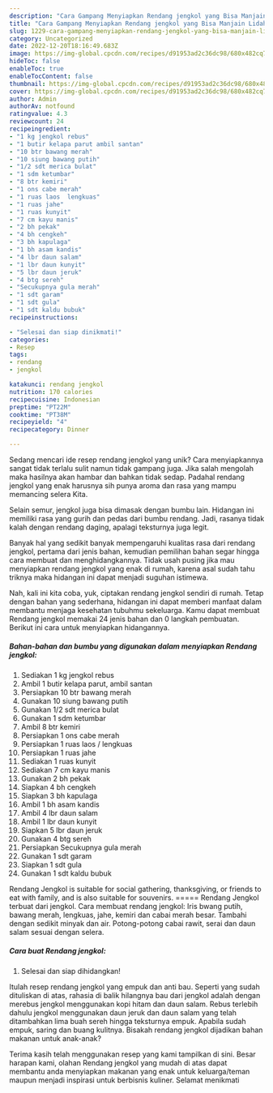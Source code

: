```yaml
---
description: "Cara Gampang Menyiapkan Rendang jengkol yang Bisa Manjain Lidah"
title: "Cara Gampang Menyiapkan Rendang jengkol yang Bisa Manjain Lidah"
slug: 1229-cara-gampang-menyiapkan-rendang-jengkol-yang-bisa-manjain-lidah
category: Uncategorized
date: 2022-12-20T18:16:49.683Z
image: https://img-global.cpcdn.com/recipes/d91953ad2c36dc98/680x482cq70/rendang-jengkol-foto-resep-utama.jpg
hideToc: false
enableToc: true
enableTocContent: false
thumbnail: https://img-global.cpcdn.com/recipes/d91953ad2c36dc98/680x482cq70/rendang-jengkol-foto-resep-utama.jpg
cover: https://img-global.cpcdn.com/recipes/d91953ad2c36dc98/680x482cq70/rendang-jengkol-foto-resep-utama.jpg
author: Admin
authorAv: notfound
ratingvalue: 4.3
reviewcount: 24
recipeingredient:
- "1 kg jengkol rebus"
- "1 butir kelapa parut ambil santan"
- "10 btr bawang merah"
- "10 siung bawang putih"
- "1/2 sdt merica bulat"
- "1 sdm ketumbar"
- "8 btr kemiri"
- "1 ons cabe merah"
- "1 ruas laos  lengkuas"
- "1 ruas jahe"
- "1 ruas kunyit"
- "7 cm kayu manis"
- "2 bh pekak"
- "4 bh cengkeh"
- "3 bh kapulaga"
- "1 bh asam kandis"
- "4 lbr daun salam"
- "1 lbr daun kunyit"
- "5 lbr daun jeruk"
- "4 btg sereh"
- "Secukupnya gula merah"
- "1 sdt garam"
- "1 sdt gula"
- "1 sdt kaldu bubuk"
recipeinstructions:

- "Selesai dan siap dinikmati!"
categories:
- Resep
tags:
- rendang
- jengkol

katakunci: rendang jengkol 
nutrition: 170 calories
recipecuisine: Indonesian
preptime: "PT22M"
cooktime: "PT38M"
recipeyield: "4"
recipecategory: Dinner

---
```





Sedang mencari ide resep rendang jengkol yang unik? Cara menyiapkannya sangat tidak terlalu sulit namun tidak gampang juga. Jika salah mengolah maka hasilnya akan hambar dan bahkan tidak sedap. Padahal rendang jengkol yang enak harusnya sih punya aroma dan rasa yang mampu memancing selera Kita.





Selain semur, jengkol juga bisa dimasak dengan bumbu lain. Hidangan ini memiliki rasa yang gurih dan pedas dari bumbu rendang. Jadi, rasanya tidak kalah dengan rendang daging, apalagi teksturnya juga legit.

Banyak hal yang sedikit banyak mempengaruhi kualitas rasa dari rendang jengkol, pertama dari jenis bahan, kemudian pemilihan bahan segar hingga cara membuat dan menghidangkannya. Tidak usah pusing jika mau menyiapkan rendang jengkol yang enak di rumah, karena asal sudah tahu triknya maka hidangan ini dapat menjadi suguhan istimewa.






Nah, kali ini kita coba, yuk, ciptakan rendang jengkol sendiri di rumah. Tetap dengan bahan yang sederhana, hidangan ini dapat memberi manfaat dalam membantu menjaga kesehatan tubuhmu sekeluarga. Kamu dapat membuat Rendang jengkol memakai 24 jenis bahan dan 0 langkah pembuatan. Berikut ini cara untuk menyiapkan hidangannya.

<!--inarticleads1-->

##### Bahan-bahan dan bumbu yang digunakan dalam menyiapkan Rendang jengkol:

1. Sediakan 1 kg jengkol rebus
1. Ambil 1 butir kelapa parut, ambil santan
1. Persiapkan 10 btr bawang merah
1. Gunakan 10 siung bawang putih
1. Gunakan 1/2 sdt merica bulat
1. Gunakan 1 sdm ketumbar
1. Ambil 8 btr kemiri
1. Persiapkan 1 ons cabe merah
1. Persiapkan 1 ruas laos / lengkuas
1. Persiapkan 1 ruas jahe
1. Sediakan 1 ruas kunyit
1. Sediakan 7 cm kayu manis
1. Gunakan 2 bh pekak
1. Siapkan 4 bh cengkeh
1. Siapkan 3 bh kapulaga
1. Ambil 1 bh asam kandis
1. Ambil 4 lbr daun salam
1. Ambil 1 lbr daun kunyit
1. Siapkan 5 lbr daun jeruk
1. Gunakan 4 btg sereh
1. Persiapkan Secukupnya gula merah
1. Gunakan 1 sdt garam
1. Siapkan 1 sdt gula
1. Gunakan 1 sdt kaldu bubuk


Rendang Jengkol is suitable for social gathering, thanksgiving, or friends to eat with family, and is also suitable for souvenirs. ===== Rendang Jengkol terbuat dari jengkol. Cara membuat rendang jengkol: Iris bwang putih, bawang merah, lengkuas, jahe, kemiri dan cabai merah besar. Tambahi dengan sedikit minyak dan air. Potong-potong cabai rawit, serai dan daun salam sesuai dengan selera. 

<!--inarticleads2-->

##### Cara buat Rendang jengkol:


1. Selesai dan siap dihidangkan!

Itulah resep rendang jengkol yang empuk dan anti bau. Seperti yang sudah dituliskan di atas, rahasia di balik hilangnya bau dari jengkol adalah dengan merebus jengkol menggunakan kopi hitam dan daun salam. Rebus terlebih dahulu jengkol menggunakan daun jeruk dan daun salam yang telah ditambahkan lima buah sereh hingga teksturnya empuk. Apabila sudah empuk, saring dan buang kulitnya. Bisakah rendang jengkol dijadikan bahan makanan untuk anak-anak? 

Terima kasih telah menggunakan resep yang kami tampilkan di sini. Besar harapan kami, olahan Rendang jengkol yang mudah di atas dapat membantu anda menyiapkan makanan yang enak untuk keluarga/teman maupun menjadi inspirasi untuk berbisnis kuliner. Selamat menikmati
